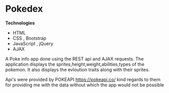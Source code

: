 # Pokedex
**Technologies**
- HTML
- CSS , Bootstrap
- JavaScript , jQuery
- AJAX

A Poke info app done using the REST api and AJAX requests. The application displays the sprites,height,weight,abilities,types of the pokemon. It also displays the evloution traits along with their sprites.

Api's were provided by POKEAPI https://pokeapi.co/ kind regards to them for providing me with the data without which the app would not be possible


